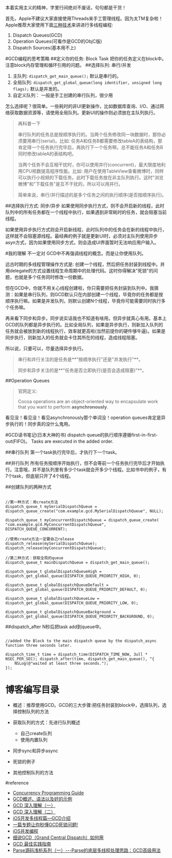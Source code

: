 本着实用主义的精神，字里行间绝对不废话，句句都是干货！

首先，Apple不建议大家直接使用Threads来手工管理线程。因为太TM复杂啦！Apple推荐大家使用下面[三种技术](https://developer.apple.com/library/ios/documentation/General/Conceptual/ConcurrencyProgrammingGuide/ConcurrencyandApplicationDesign/ConcurrencyandApplicationDesign.html#//apple_ref/doc/uid/TP40008091-CH100-SW1)来讲进行多线程编程: 

1. Dispatch Queues(GCD)
2. Operation Queues(可看作是GCD的ObjC版)
3. Dispatch Sources(基本用不上)


#GCD编程的思考策略
##定义你的任务: Block Task
把你的任务定义在block中。注意block内存管理和循环引用的问题。
##选择队列: 串行/并发
1. 主队列: `dispatch_get_main_queue();` 默认是串行的。
2. 全局队列: `dispatch_get_global_queue(long identifier, unsigned long flags);` 默认是并发的。
3. 自定义队列： 一般是手工创建的串行队列，很少用

怎么选择呢？很简单。一些耗时的非UI更新操作，比如数据库查询、I/O、通过网络获取数据资源等，请使用全局队列。更新UI的操作则必须放在主队列执行。

>再科普一下
>
>串行队列的任务总是按顺序执行的。当两个任务修改同一块数据时，那你必须要用串行(serial)。比如: 任务A和任务B都需要修改tableA的表结构，那肯定得一个任务执行完毕后，再执行下一个任务啊，总不能任务A和任务B同时修改tableA的表结构吧。
>
>当两个任务不会互相干扰时，你可以使用并行(concurrent)，最大限度地利用CPU核数提高程序性能。比如: 用户在使用TableView查看微博时，同样可以执行小视频的下载任务。此时下载任务放在非主队列执行。这时"浏览微博"和"下载任务"是互不干扰的，所以可以用并行。
>
>简单来说，串行/并行描述的是多个任务之间的执行顺序(是否按顺序执行)。

##选择执行方式: 同步/异步
如果使用同步执行方式，则不会开启新的线程，此时队列中的所有任务都在一个线程中执行，如果遇到非常耗时的任务，就会阻塞当前线程。

如果使用异步执行方式则会开启新线程，此时队列中的任务会在新的线程中执行，这样就不会阻塞源线程。最经典的例子就是更新UI时，必须对主队列使用异步asyn方式，因为如果使用同步方式，则会造成UI界面暂时无法响应用户输入。

#我的理解 不一定对
GCD中不再强调线程的概念。而是让你使用队列。

远古时期的多线程管理操作方式是: 创建一个线程，然后把任务封装到线程中。并用delegate的方式设置线程生命周期中的处理代码。这时你得解决"死锁"的问题，也就是多个任务同时修改一份数据。

但在GCD中，你就不用关心线程创建啦，你只需要把任务封装到队列中。我猜测：如果是串行队列，则GCD默认只在内部创建一个线程，毕竟你的任务都是按顺序执行嘛。如果是并发队列，则默认创建N个线程，毕竟你可能需要同时执行多个任务嘛。

再来看下同步和异步。同步说实话我也不知道有啥用。但异步就真心有用。基本上GCD的队列都是异步执行的。比如全局队列，如果是异步执行，则新加入队列的任务就会被放到新的线程执行，效率就更高啦(当然前提你的硬件够牛逼)。如果是同步执行，则新加入的任务就会卡住其所在的线程，造成线程阻塞。

所以说，只要可以，尽量选择异步执行。

>串行和并行关注的是任务是**"按顺序执行"还是"并发执行"**。
>
>同步和异步关注的是**"任务是否立即执行(是否会造成阻塞)"**。

##Operation Queues
>官网定义: 
>
>Cocoa operations are an object-oriented way to encapsulate work that you want to perform **asynchronously**.

看见没！看见没！看见asynchronously那个单词没！operation queues肯定是异步执行的！同步真的没什么鬼用。


#GCD读书笔记(日本大神的书)
dispatch queue的执行顺序遵循first-in-first-out(FIFO)。 Tasks are executed in the added order.

##串行队列
第一个task执行完毕后，才执行下一个task。

##并行队列
所有任务按顺序开始执行，但不会等前一个任务执行完毕后才开始执行。注意哦，并不是队列里有多少个task就会开多少个线程。比如书中的例子，有7个task，但底层只开了4个线程。

##创建队列的两种方式

```objc

//第一种方式：用create方法
dispatch_queue_t mySerialDispatchQueue = dispatch_queue_create("com.example.gcd.MySerialDispatchQueue", NULL);

dispatch_queue_t myConcurrentDispatchQueue = dispatch_queue_create( "com.example.gcd.MyConcurrentDispatchQueue", DISPATCH_QUEUE_CONCURRENT);

//使用create方法一定要自己release
dispatch_release(mySerialDispatchQueue);
dispatch_release(myConcurrentDispatchQueue);

//第二种方式：获取全局的queue
dispatch_queue_t mainDispatchQueue = dispatch_get_main_queue();

dispatch_queue_t globalDispatchQueueHigh = dispatch_get_global_queue(DISPATCH_QUEUE_PRIORITY_HIGH, 0);dispatch_queue_t globalDispatchQueueDefault = dispatch_get_global_queue(DISPATCH_QUEUE_PRIORITY_DEFAULT, 0);

dispatch_queue_t globalDispatchQueueLow = dispatch_get_global_queue(DISPATCH_QUEUE_PRIORITY_LOW, 0);dispatch_queue_t globalDispatchQueueBackground = dispatch_get_global_queue(DISPATCH_QUEUE_PRIORITY_BACKGROUND, 0);

```

##dispatch_after
N秒后把task add到queue中。

```objc

//added the Block to the main dispatch queue by the dispatch_async function three seconds later.

dispatch_time_t time = dispatch_time(DISPATCH_TIME_NOW, 3ull * NSEC_PER_SEC); dispatch_after(time, dispatch_get_main_queue(), ^{	NSLog(@"waited at least three seconds."); 
});
```






# 博客编写目录
* 概述：推荐使用GCD。GCD的三大步骤:把任务封装到block中，选择队列，选择控制队列的方法
* 获取队列的方式：先进行队列概述
	* 自己create队列
	* 使用内置队列

* 同步sync和异步async
* 死锁的例子
* 其他控制队列的方法

#reference
* [Concurrency Programming Guide](https://developer.apple.com/library/ios/documentation/General/Conceptual/ConcurrencyProgrammingGuide/ConcurrencyandApplicationDesign/ConcurrencyandApplicationDesign.html)
* [GCD概述、语法以及好的示例](https://github.com/hehonghui/iOS-tech-frontier/blob/master/issue-2/GCD%E6%A6%82%E8%BF%B0%E3%80%81%E8%AF%AD%E6%B3%95%E4%BB%A5%E5%8F%8A%E5%A5%BD%E7%9A%84%E7%A4%BA%E4%BE%8B.md?hmsr=toutiao.io&utm_medium=toutiao.io&utm_source=toutiao.io)
* [GCD 深入理解（一）](http://www.cocoachina.com/industry/20140428/8248.html)
* [GCD 深入理解（二）](http://www.cocoachina.com/industry/20140515/8433.html)
* [iOS开发多线程篇—GCD介绍](http://www.cnblogs.com/wendingding/p/3806821.html)
* [一篇专题让你秒懂GCD死锁问题!](http://my.oschina.net/doxing/blog/618132?fromerr=Z0GhpInR)
* [iOS并发编程](https://github.com/ming1016/study/wiki/iOS%E5%B9%B6%E5%8F%91%E7%BC%96%E7%A8%8B)
* [细说GCD（Grand Central Dispatch）如何用](https://github.com/ming1016/study/wiki/%E7%BB%86%E8%AF%B4GCD%EF%BC%88Grand-Central-Dispatch%EF%BC%89%E5%A6%82%E4%BD%95%E7%94%A8?hmsr=toutiao.io&utm_medium=toutiao.io&utm_source=toutiao.io)
* [GCD 最佳实践指南](http://www.cocoachina.com/ios/20160511/16221.html)
* [Parse源码浅析系列（一）---Parse的底层多线程处理思路：GCD高级用法](https://github.com/ChenYilong/ParseSourceCodeStudy/blob/master/01_Parse%E7%9A%84%E5%A4%9A%E7%BA%BF%E7%A8%8B%E5%A4%84%E7%90%86%E6%80%9D%E8%B7%AF/Parse%E7%9A%84%E5%BA%95%E5%B1%82%E5%A4%9A%E7%BA%BF%E7%A8%8B%E5%A4%84%E7%90%86%E6%80%9D%E8%B7%AF.md?hmsr=toutiao.io&utm_medium=toutiao.io&utm_source=toutiao.io)



